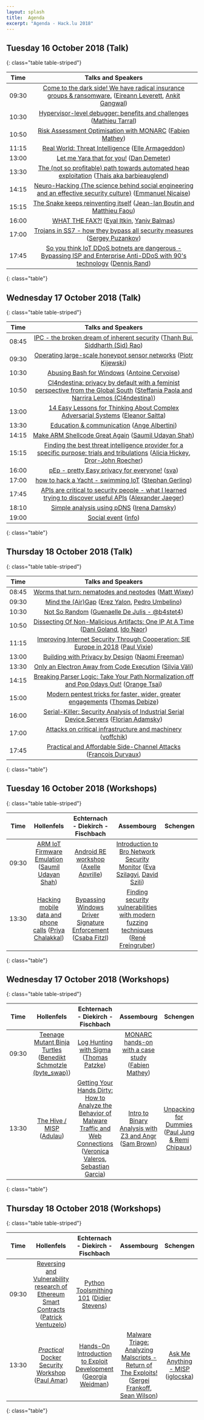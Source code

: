 ```yaml
---
layout: splash
title:  Agenda
excerpt: "Agenda - Hack.lu 2018"
---
```



## Tuesday 16 October 2018 (Talk)

{: class="table table-striped"}

| Time | Talks and Speakers |
|:----:|:------------------:|
| 09:30 | [Come to the dark side! We have radical insurance groups & ransomware.](http://2018.hack.lu/talks/#Come+to+the+dark+side%21+We+have+radical+insurance+groups+%26+ransomware.) ([Eireann Leverett](http://2018.hack.lu/talks/#Eireann+Leverett), [Ankit Gangwal](http://2018.hack.lu/talks/#Ankit+Gangwal)) |
| 10:30 | [Hypervisor-level debugger: benefits and challenges](http://2018.hack.lu/talks/#Hypervisor-level+debugger%3A+benefits+and+challenges) ([Mathieu Tarral](http://2018.hack.lu/talks/#Mathieu+Tarral)) |
| 10:50 | [Risk Assessment Optimisation with MONARC](http://2018.hack.lu/talks/#Risk+Assessment+Optimisation+with+MONARC) ([Fabien Mathey](http://2018.hack.lu/talks/#Fabien+Mathey)) |
| 11:15 | [Real World: Threat Intelligence](http://2018.hack.lu/talks/#Real+World%3A+Threat+Intelligence) ([Elle Armageddon](http://2018.hack.lu/talks/#Elle+Armageddon)) |
| 13:00 | [Let me Yara that for you!](http://2018.hack.lu/talks/#Let+me+Yara+that+for+you%21) ([Dan Demeter](http://2018.hack.lu/talks/#Dan+Demeter)) |
| 13:30 | [The (not so profitable) path towards automated heap exploitation](http://2018.hack.lu/talks/#The+%28not+so+profitable%29+path+towards+automated+heap+exploitation) ([Thais aka barbieauglend](http://2018.hack.lu/talks/#Thais+aka+barbieauglend)) |
| 14:15 | [Neuro-Hacking (The science behind social engineering and an effective security culture)](http://2018.hack.lu/talks/#Neuro-Hacking+%28The+science+behind+social+engineering+and+an+effective+security+culture%29) ([Emmanuel Nicaise](http://2018.hack.lu/talks/#Emmanuel+Nicaise)) |
| 15:15 | [The Snake keeps reinventing itself](http://2018.hack.lu/talks/#The+Snake+keeps+reinventing+itself) ([Jean-Ian Boutin and Matthieu Faou](http://2018.hack.lu/talks/#Jean-Ian+Boutin+and+Matthieu+Faou)) |
| 16:00 | [WHAT THE FAX?!](http://2018.hack.lu/talks/#WHAT+THE+FAX%3F%21) ([Eyal Itkin](http://2018.hack.lu/talks/#Eyal+Itkin), [Yaniv Balmas](http://2018.hack.lu/talks/#Yaniv+Balmas)) |
| 17:00 | [Trojans in SS7 - how they bypass all security measures](http://2018.hack.lu/talks/#Trojans+in+SS7+-+how+they+bypass+all+security+measures) ([Sergey Puzankov](http://2018.hack.lu/talks/#Sergey+Puzankov)) |
| 17:45 | [So you think IoT DDoS botnets are dangerous - Bypassing ISP and Enterprise Anti-DDoS with 90's technology](http://2018.hack.lu/talks/#So+you+think+IoT+DDoS+botnets+are+dangerous+-+Bypassing+ISP+and+Enterprise+Anti-DDoS+with+90%27s+technology) ([Dennis Rand](http://2018.hack.lu/talks/#Dennis+Rand)) |
{: class="table"}


## Wednesday 17 October 2018 (Talk)

{: class="table table-striped"}

| Time | Talks and Speakers |
|:----:|:------------------:|
| 08:45 | [IPC - the broken dream of inherent security](http://2018.hack.lu/talks/#IPC+-+the+broken+dream+of+inherent+security) ([Thanh Bui](http://2018.hack.lu/talks/#Thanh+Bui), [Siddharth (Sid) Rao](http://2018.hack.lu/talks/#Siddharth+%28Sid%29+Rao)) |
| 09:30 | [Operating large-scale honeypot sensor networks](http://2018.hack.lu/talks/#Operating+large-scale+honeypot+sensor+networks) ([Piotr Kijewski](http://2018.hack.lu/talks/#Piotr+Kijewski)) |
| 10:30 | [Abusing Bash for Windows](http://2018.hack.lu/talks/#Abusing+Bash+for+Windows) ([Antoine Cervoise](http://2018.hack.lu/talks/#Antoine+Cervoise)) |
| 10:50 | [Cl4ndestina: privacy by default with a feminist perspective from the Global South](http://2018.hack.lu/talks/#Cl4ndestina%3A+privacy+by+default+with+a+feminist+perspective+from+the+Global+South) ([Steffania Paola and Narrira Lemos (Cl4ndestina)](http://2018.hack.lu/talks/#Steffania+Paola+and+Narrira+Lemos+%28Cl4ndestina%29)) |
| 13:00 | [14 Easy Lessons for Thinking About Complex Adversarial Systems](http://2018.hack.lu/talks/#14+Easy+Lessons+for+Thinking+About+Complex+Adversarial+Systems) ([Eleanor Saitta](http://2018.hack.lu/talks/#Eleanor+Saitta)) |
| 13:30 | [Education & communication](http://2018.hack.lu/talks/#Education+%26+communication) ([Ange Albertini](http://2018.hack.lu/talks/#Ange+Albertini)) |
| 14:15 | [Make ARM Shellcode Great Again](http://2018.hack.lu/talks/#Make+ARM+Shellcode+Great+Again) ([Saumil Udayan Shah](http://2018.hack.lu/talks/#Saumil+Udayan+Shah)) |
| 15:15 | [Finding the best threat intelligence provider for a specific purpose: trials and tribulations](http://2018.hack.lu/talks/#Finding+the+best+threat+intelligence+provider+for+a+specific+purpose%3A+trials+and+tribulations) ([Alicia Hickey](http://2018.hack.lu/talks/#Alicia+Hickey), [Dror-John Roecher](http://2018.hack.lu/talks/#Dror-John+Roecher)) |
| 16:00 | [pEp - pretty Easy privacy for everyone!](http://2018.hack.lu/talks/#pEp+-+pretty+Easy+privacy+for+everyone%21) ([sva](http://2018.hack.lu/talks/#sva)) |
| 17:00 | [how to hack a Yacht - swimming IoT](http://2018.hack.lu/talks/#how+to+hack+a+Yacht+-+swimming+IoT) ([Stephan Gerling](http://2018.hack.lu/talks/#Stephan+Gerling)) |
| 17:45 | [APIs are critical to security people - what I learned trying to discover useful APIs](http://2018.hack.lu/talks/#APIs+are+critical+to+security+people+-+what+I+learned+trying+to+discover+useful+APIs) ([Alexander Jaeger](http://2018.hack.lu/talks/#Alexander+Jaeger)) |
| 18:10 | [Simple analysis using pDNS](http://2018.hack.lu/talks/#Simple+analysis+using+pDNS) ([Irena Damsky](http://2018.hack.lu/talks/#Irena+Damsky)) |
| 19:00 | [Social event](http://2018.hack.lu/talks/#Social+event) ([info](http://2018.hack.lu/talks/#info)) |
{: class="table"}


## Thursday 18 October 2018 (Talk)

{: class="table table-striped"}

| Time | Talks and Speakers |
|:----:|:------------------:|
| 08:45 | [Worms that turn: nematodes and neotodes](http://2018.hack.lu/talks/#Worms+that+turn%3A+nematodes+and+neotodes) ([Matt Wixey](http://2018.hack.lu/talks/#Matt+Wixey)) |
| 09:30 | [Mind the (Air)Gap](http://2018.hack.lu/talks/#Mind+the+%28Air%29Gap) ([Erez Yalon](http://2018.hack.lu/talks/#Erez+Yalon), [Pedro Umbelino](http://2018.hack.lu/talks/#Pedro+Umbelino)) |
| 10:30 | [Not So Random](http://2018.hack.lu/talks/#Not+So+Random) ([Guenaelle De Julis - @b4stet4](http://2018.hack.lu/talks/#Guenaelle+De+Julis+-+%40b4stet4)) |
| 10:50 | [Dissecting Of Non-Malicious Artifacts: One IP At A Time](http://2018.hack.lu/talks/#Dissecting+Of+Non-Malicious+Artifacts%3A+One+IP+At+A+Time) ([Dani Goland](http://2018.hack.lu/talks/#Dani+Goland), [Ido Naor](http://2018.hack.lu/talks/#Ido+Naor)) |
| 11:15 | [Improving Internet Security Through Cooperation: SIE Europe in 2018](http://2018.hack.lu/talks/#Improving+Internet+Security+Through+Cooperation%3A+SIE+Europe+in+2018) ([Paul Vixie](http://2018.hack.lu/talks/#Paul+Vixie)) |
| 13:00 | [Building with Privacy by Design](http://2018.hack.lu/talks/#Building+with+Privacy+by+Design) ([Naomi Freeman](http://2018.hack.lu/talks/#Naomi+Freeman)) |
| 13:30 | [Only an Electron Away from Code Execution](http://2018.hack.lu/talks/#Only+an+Electron+Away+from+Code+Execution) ([Silvia Väli](http://2018.hack.lu/talks/#Silvia+V%C3%A4li)) |
| 14:15 | [Breaking Parser Logic: Take Your Path Normalization off and Pop 0days Out!](http://2018.hack.lu/talks/#Breaking+Parser+Logic%3A+Take+Your+Path+Normalization+off+and+Pop+0days+Out%21) ([Orange Tsai](http://2018.hack.lu/talks/#Orange+Tsai)) |
| 15:00 | [Modern pentest tricks for faster, wider, greater engagements](http://2018.hack.lu/talks/#Modern+pentest+tricks+for+faster%2C+wider%2C+greater+engagements) ([Thomas Debize](http://2018.hack.lu/talks/#Thomas+Debize)) |
| 16:00 | [Serial-Killer: Security Analysis of Industrial Serial Device Servers](http://2018.hack.lu/talks/#Serial-Killer%3A+Security+Analysis+of+Industrial+Serial+Device+Servers) ([Florian Adamsky](http://2018.hack.lu/talks/#Florian+Adamsky)) |
| 17:00 | [Attacks on critical infrastructure and machinery](http://2018.hack.lu/talks/#Attacks+on+critical+infrastructure+and+machinery) ([voffchik](http://2018.hack.lu/talks/#voffchik)) |
| 17:45 | [Practical and Affordable Side-Channel Attacks](http://2018.hack.lu/talks/#Practical+and+Affordable+Side-Channel+Attacks) ([Francois Durvaux](http://2018.hack.lu/talks/#Francois+Durvaux)) |
{: class="table"}

## Tuesday 16 October 2018 (Workshops)

{: class="table table-striped"}

| Time | Hollenfels | Echternach - Diekirch - Fischbach | Assembourg | Schengen |
|:----:|:----------:|:---------------------------------:|:----------:|:--------:|
| 09:30 |[ARM IoT Firmware Emulation](http://2018.hack.lu/talks/#ARM+IoT+Firmware+Emulation) ([Saumil Udayan Shah](http://2018.hack.lu/talks/#Saumil+Udayan+Shah)) |[Android RE workshop](http://2018.hack.lu/talks/#Android+RE+workshop) ([Axelle Apvrille](http://2018.hack.lu/talks/#Axelle+Apvrille)) |[Introduction to Bro Network Security Monitor](http://2018.hack.lu/talks/#Introduction+to+Bro+Network+Security+Monitor) ([Eva Szilagyi](http://2018.hack.lu/talks/#Eva+Szilagyi), [David Szili](http://2018.hack.lu/talks/#David+Szili)) ||
| 13:30 |[Hacking mobile data and phone calls](http://2018.hack.lu/talks/#Hacking+mobile+data+and+phone+calls) ([Priya Chalakkal](http://2018.hack.lu/talks/#Priya+Chalakkal)) |[Bypassing Windows Driver Signature Enforcement](http://2018.hack.lu/talks/#Bypassing+Windows+Driver+Signature+Enforcement) ([Csaba Fitzl](http://2018.hack.lu/talks/#Csaba+Fitzl)) |[Finding security vulnerabilities with modern fuzzing techniques](http://2018.hack.lu/talks/#Finding+security+vulnerabilities+with+modern+fuzzing+techniques) ([René Freingruber](http://2018.hack.lu/talks/#Ren%C3%A9+Freingruber)) ||
{: class="table"}


## Wednesday 17 October 2018 (Workshops)

{: class="table table-striped"}

| Time | Hollenfels | Echternach - Diekirch - Fischbach | Assembourg | Schengen |
|:----:|:----------:|:---------------------------------:|:----------:|:--------:|
| 09:30 |[Teenage Mutant Binja Turtles](http://2018.hack.lu/talks/#Teenage+Mutant+Binja+Turtles) ([Benedikt Schmotzle (byte_swap)](http://2018.hack.lu/talks/#Benedikt+Schmotzle+%28byte_swap%29)) |[Log Hunting with Sigma](http://2018.hack.lu/talks/#Log+Hunting+with+Sigma) ([Thomas Patzke](http://2018.hack.lu/talks/#Thomas+Patzke)) |[MONARC hands-on with a case study](http://2018.hack.lu/talks/#MONARC+hands-on+with+a+case+study) ([Fabien Mathey](http://2018.hack.lu/talks/#Fabien+Mathey)) ||
| 13:30 |[The Hive / MISP](http://2018.hack.lu/talks/#The+Hive+%2F+MISP) ([Adulau](http://2018.hack.lu/talks/#Adulau)) |[Getting Your Hands Dirty: How to Analyze the Behavior of Malware Traffic and Web Connections](http://2018.hack.lu/talks/#Getting+Your+Hands+Dirty%3A+How+to+Analyze+the+Behavior+of+Malware+Traffic+and+Web+Connections) ([Veronica Valeros](http://2018.hack.lu/talks/#Veronica+Valeros), [Sebastian Garcia](http://2018.hack.lu/talks/#Sebastian+Garcia)) |[Intro to Binary Analysis with Z3 and Angr](http://2018.hack.lu/talks/#Intro+to+Binary+Analysis+with+Z3+and+Angr) ([Sam Brown](http://2018.hack.lu/talks/#Sam+Brown)) |[Unpacking for Dummies](http://2018.hack.lu/talks/#Unpacking+for+Dummies) ([Paul Jung & Remi Chipaux](http://2018.hack.lu/talks/#Paul+Jung+%26+Remi+Chipaux)) |
{: class="table"}


## Thursday 18 October 2018 (Workshops)

{: class="table table-striped"}

| Time | Hollenfels | Echternach - Diekirch - Fischbach | Assembourg | Schengen |
|:----:|:----------:|:---------------------------------:|:----------:|:--------:|
| 09:30 |[Reversing and Vulnerability research of Ethereum Smart Contracts](http://2018.hack.lu/talks/#Reversing+and+Vulnerability+research+of+Ethereum+Smart+Contracts) ([Patrick Ventuzelo](http://2018.hack.lu/talks/#Patrick+Ventuzelo)) |[Python Toolsmithing 101](http://2018.hack.lu/talks/#Python+Toolsmithing+101) ([Didier Stevens](http://2018.hack.lu/talks/#Didier+Stevens)) |||
| 13:30 |[*Practical* Docker Security Workshop](http://2018.hack.lu/talks/#%2APractical%2A+Docker+Security+Workshop) ([Paul Amar](http://2018.hack.lu/talks/#Paul+Amar)) |[Hands-On Introduction to Exploit Development](http://2018.hack.lu/talks/#Hands-On+Introduction+to+Exploit+Development) ([Georgia Weidman](http://2018.hack.lu/talks/#Georgia+Weidman)) |[Malware Triage: Analyzing Malscripts - Return of The Exploits!](http://2018.hack.lu/talks/#Malware+Triage%3A+Analyzing+Malscripts+-+Return+of+The+Exploits%21) ([Sergei Frankoff](http://2018.hack.lu/talks/#Sergei+Frankoff), [Sean Wilson](http://2018.hack.lu/talks/#Sean+Wilson)) |[Ask Me Anything - MISP](http://2018.hack.lu/talks/#Ask+Me+Anything+-+MISP) ([iglocska](http://2018.hack.lu/talks/#iglocska)) |
{: class="table"}